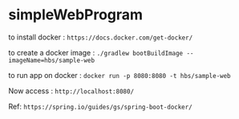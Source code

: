 # simpleWebProgram

to install docker :
```https://docs.docker.com/get-docker/```

to create a docker image :
```./gradlew bootBuildImage --imageName=hbs/sample-web```

to run app on docker :
```docker run -p 8080:8080 -t hbs/sample-web```

Now access : ```http://localhost:8080/```

Ref: ``https://spring.io/guides/gs/spring-boot-docker/``